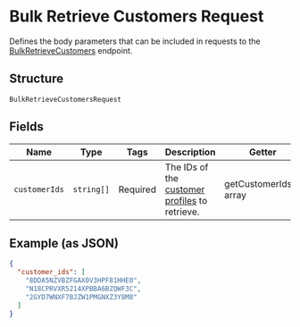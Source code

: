 
# Bulk Retrieve Customers Request

Defines the body parameters that can be included in requests to the
[BulkRetrieveCustomers](../../doc/apis/customers.md#bulk-retrieve-customers) endpoint.

## Structure

`BulkRetrieveCustomersRequest`

## Fields

| Name | Type | Tags | Description | Getter | Setter |
|  --- | --- | --- | --- | --- | --- |
| `customerIds` | `string[]` | Required | The IDs of the [customer profiles](entity:Customer) to retrieve. | getCustomerIds(): array | setCustomerIds(array customerIds): void |

## Example (as JSON)

```json
{
  "customer_ids": [
    "8DDA5NZVBZFGAX0V3HPF81HHE0",
    "N18CPRVXR5214XPBBA6BZQWF3C",
    "2GYD7WNXF7BJZW1PMGNXZ3Y8M8"
  ]
}
```

